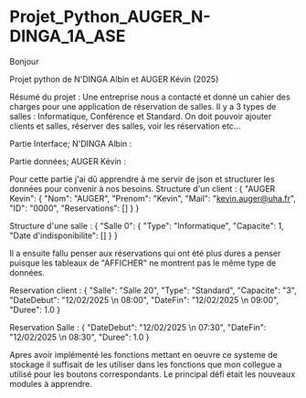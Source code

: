 # Projet_Python_AUGER_N-DINGA_1A_ASE

Bonjour

Projet python de N'DINGA Albin et AUGER Kévin (2025)

Résumé du projet : 
Une entreprise nous a contacté et donné un cahier des charges pour une application de réservation de salles. Il y a 3 types de salles : Informatique, Conférence et Standard.
On doit pouvoir ajouter clients et salles, réserver des salles, voir les réservation etc...


Partie Interface; N'DINGA Albin :














Partie données; AUGER Kévin :

Pour cette partie j'ai dû apprendre à me servir de json et structurer les données pour convenir à nos besoins. 
Structure d'un client : 
{
            "AUGER Kevin": {
                "Nom": "AUGER",
                "Prenom": "Kevin",
                "Mail": "kevin.auger@uha.fr",
                "ID": "0000",
                "Reservations": []
            }
}


Structure d'une salle :
{
            "Salle 0": {
                "Type": "Informatique",
                "Capacite": 1,
                "Date d'indisponibilite": []
                }
}

Il a ensuite fallu penser aux réservations qui ont été plus dures a penser puisque les tableaux de "AFFICHER" ne montrent pas le même type de données.

Reservation client : 
{
    "Salle": "Salle 20",
    "Type": "Standard",
    "Capacite": "3",
    "DateDebut": "12/02/2025 \n 08:00",
    "DateFin": "12/02/2025 \n 09:00",
    "Duree": 1.0
}

Reservation Salle :
{
    "DateDebut": "12/02/2025 \n 07:30",
    "DateFin": "12/02/2025 \n 08:30",
     "Duree": 1.0
}

Apres avoir implémenté les fonctions mettant en oeuvre ce systeme de stockage il suffisait de les utiliser dans les fonctions que mon collegue a utilisé pour les boutons correspondants.
Le principal défi était les nouveaux modules à apprendre.


